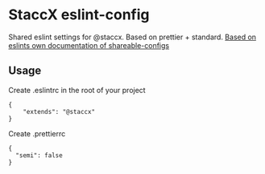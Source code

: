 # StaccX eslint-config

Shared eslint settings for @staccx. Based on prettier + standard. [Based on eslints own documentation of shareable-configs](https://eslint.org/docs/developer-guide/shareable-configs)

## Usage

Create .eslintrc in the root of your project

```
{
    "extends": "@staccx"
}
```

Create .prettierrc

```
{
  "semi": false
}
```
